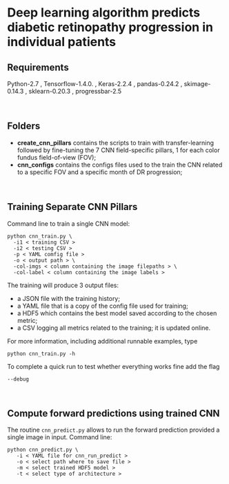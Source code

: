 # Deep learning algorithm predicts diabetic retinopathy progression in individual patients 


## Requirements

Python-2.7 , Tensorflow-1.4.0. , Keras-2.2.4 , pandas-0.24.2 , skimage-0.14.3 , sklearn-0.20.3 , progressbar-2.5

<br>

## Folders
* __create_cnn_pillars__ contains the scripts to train with transfer-learning followed by fine-tuning the 7 CNN field-specific pillars, 1 for each color fundus field-of-view (FOV);
* __cnn_configs__ contains the configs files used to the train the CNN related to a specific FOV and a specific month of DR progression;

<br>

## Training Separate CNN Pillars
Command line to train a single CNN model:
```
python cnn_train.py \ 
  -i1 < training CSV > 
  -i2 < testing CSV >
  -p < YAML comfig file >
  -o < output path > \ 
  -col-imgs < column containing the image filepaths > \
  -col-label < column containing the image labels >
```

The training will produce 3 output files: 
* a JSON file with the training history;
* a YAML file that is a copy of the config file used for training; 
* a HDF5 which contains the best model saved according to the chosen metric;
* a CSV logging all metrics related to the training; it is updated online.

For more information, including additional runnable examples, type 
```
python cnn_train.py -h
```
To complete a quick run to test whether everything works fine add the flag
```
--debug
```

<br>

## Compute forward predictions using trained CNN
The routine `cnn_predict.py` allows to run the forward prediction provided a single image in input. Command line:
```
python cnn_predict.py \
   -i < YAML file for cnn_run_predict >
   -o < select path where to save file >
   -m < select trained HDF5 model >
   -t < select type of architecture >
```



